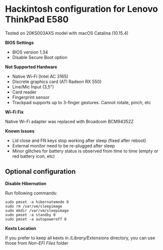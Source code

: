 # Hackintosh configuration for Lenovo ThinkPad E580

Tested on 20KS003AXS model with macOS Catalina (10.15.4)

**BIOS Settings**
* BIOS version 1.34
* Disable Secure Boot option

**Not Supported Hardware**
* Native Wi-Fi (Intel AC 3165)
* Discrete graphics card (ATI Radeon RX 550)
* Line/Mic Input (3,5")
* Card reader
* Fingerprint sensor
* Trackpad supports up to 3-finger gestures. Cannot rotate, pinch, etc

**Wi-Fi Fix**

Native Wi-Fi adapter was replaced with Broadcom BCM94352Z

**Known Issues**
* Lid close and FN keys stop working after sleep (fixed after reboot)
* External monitor need to be re-plugged after sleep
* Minor glitches for battery status is observed from time to time (empty or red battery icon, etc)

## Optional configuration

**Disable Hibernation**

Run following commands:
```
sudo pmset -a hibernatemode 0
sudo rm /var/vm/sleepimage
sudo mkdir /var/vm/sleepimage
sudo pmset -a standby 0
sudo pmset -a autopoweroff 0
```

**Kexts Location**

If you prefer to keep all kexts in */Library/Extensions* directory, you can use those from *Non-EFI Files* folder
